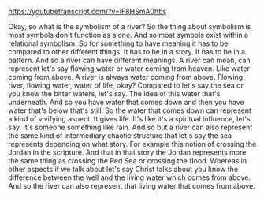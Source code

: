 https://youtubetranscript.com/?v=iF8HSmA0hbs

 Okay, so what is the symbolism of a river? So the thing about symbolism is most symbols don't function as alone. And so most symbols exist within a relational symbolism. So for something to have meaning it has to be compared to other different things. It has to be in a story. It has to be in a pattern. And so a river can have different meanings. A river can mean, can represent let's say flowing water or water coming from heaven. Like water coming from above. A river is always water coming from above. Flowing river, flowing water, water of life, okay? Compared to let's say the sea or you know the bitter waters, let's say. The idea of this water that's underneath. And so you have water that comes down and then you have water that's below that's still. So the water that comes down can represent a kind of vivifying aspect. It gives life. It's like it's a spiritual influence, let's say. It's someone something like rain. And so but a river can also represent the same kind of intermediary chaotic structure that let's say the sea represents depending on what story. For example this notion of crossing the Jordan in the scripture. And that in that story the Jordan represents more the same thing as crossing the Red Sea or crossing the flood. Whereas in other aspects if we talk about let's say Christ talks about you know the difference between the well and the living water which comes from above. And so the river can also represent that living water that comes from above.